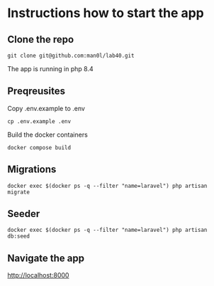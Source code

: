 # Instructions how to start the app

## Clone the repo

```
git clone git@github.com:man0l/lab40.git
```


The app is running in php 8.4

## Preqreusites

Copy .env.example to .env

```
cp .env.example .env
```


Build the docker containers
```
docker compose build
```

## Migrations

```
docker exec $(docker ps -q --filter "name=laravel") php artisan migrate
```

## Seeder

```
docker exec $(docker ps -q --filter "name=laravel") php artisan db:seed
```

## Navigate the app

[http://localhost:8000](http://localhost:8000)